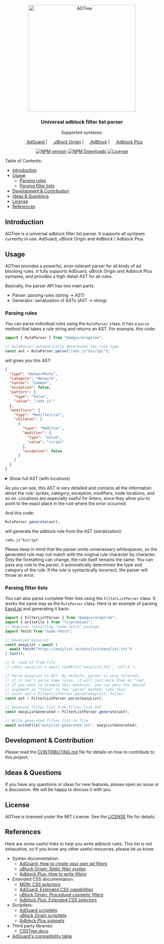 &nbsp;

<p align="center">
  <picture>
    <source
      media="(prefers-color-scheme: dark)"
      srcset="
        https://cdn.adtidy.org/website/github.com/AGTree/agtree_darkmode.svg
      "
    />
    <img
      alt="AGTree"
      src="https://cdn.adtidy.org/website/github.com/AGTree/agtree_lightmode.svg"
      width="350px"
    />
  </picture>
</p>
<h3 align="center">Universal adblock filter list parser</h3>
<p align="center">Supported syntaxes:</p>
<p align="center">
  <a href="https://adguard.com"
    ><img
      src="https://cdn.adguard.com/website/github.com/AGLint/adg_logo.svg"
      width="14px"
    />
    AdGuard</a
  >
  |
  <a href="https://github.com/gorhill/uBlock"
    ><img
      src="https://cdn.adguard.com/website/github.com/AGLint/ubo_logo.svg"
      width="14px"
    />
    uBlock Origin</a
  >
  |
  <a href="https://getadblock.com"
    ><img
      src="https://cdn.adguard.com/website/github.com/AGLint/ab_logo.svg"
      width="14px"
    />
    AdBlock</a
  >
  |
  <a href="https://adblockplus.org"
    ><img
      src="https://cdn.adguard.com/website/github.com/AGLint/abp_logo.svg"
      width="14px"
    />
    Adblock Plus</a
  >
</p>

<p align="center">
  <a href="https://www.npmjs.com/package/@adguard/agtree"
    ><img src="https://img.shields.io/npm/v/@adguard/agtree" alt="NPM version"
  /></a>
  <a href="https://www.npmjs.com/package/@adguard/agtree"
    ><img
      src="https://img.shields.io/npm/dm/@adguard/agtree"
      alt="NPM Downloads"
  /></a>
  <a href="https://github.com/AdguardTeam/AGTree/blob/master/LICENSE"
    ><img src="https://img.shields.io/npm/l/@adguard/agtree" alt="License"
  /></a>
</p>

Table of Contents:

- [Introduction](#introduction)
- [Usage](#usage)
  - [Parsing rules](#parsing-rules)
  - [Parsing filter lists](#parsing-filter-lists)
- [Development \& Contribution](#development--contribution)
- [Ideas \& Questions](#ideas--questions)
- [License](#license)
- [References](#references)

## Introduction

AGTree is a universal adblock filter list parser. It supports all syntaxes
currently in use: AdGuard, uBlock Origin and AdBlock / Adblock Plus.

## Usage

AGTree provides a powerful, error-tolerant parser for all kinds of ad blocking
rules. It fully supports AdGuard, uBlock Origin and Adblock Plus syntaxes, and
provides a high-detail AST for all rules.

Basically, the parser API has two main parts:

- Parser: parsing rules (string &#8594; AST)
- Generator: serialization of ASTs (AST &#8594; string)

### Parsing rules

You can parse individual rules using the `RuleParser` class. It has a `parse`
method that takes a rule string and returns an AST. For example, this code:

```typescript
import { RuleParser } from "@adguard/agtree";

// RuleParser automatically determines the rule type
const ast = RuleParser.parse("/ads.js^$script");
```

will gives you this AST:

```json
{
  "type": "NetworkRule",
  "category": "Network",
  "syntax": "Common",
  "exception": false,
  "pattern": {
    "type": "Value",
    "value": "/ads.js^"
  },
  "modifiers": {
    "type": "ModifierList",
    "children": [
      {
        "type": "Modifier",
        "modifier": {
          "type": "Value",
          "value": "script"
        },
        "exception": false
      }
    ]
  }
}
```

<details>

<summary>Show full AST (with locations)</summary>

```json
{
  "type": "NetworkRule",
  "loc": {
    "start": {
      "offset": 0,
      "line": 1,
      "column": 1
    },
    "end": {
      "offset": 15,
      "line": 1,
      "column": 16
    }
  },
  "raws": {
    "text": "/ads.js^$script"
  },
  "category": "Network",
  "syntax": "Common",
  "exception": false,
  "pattern": {
    "type": "Value",
    "loc": {
      "start": {
        "offset": 0,
        "line": 1,
        "column": 1
      },
      "end": {
        "offset": 8,
        "line": 1,
        "column": 9
      }
    },
    "value": "/ads.js^"
  },
  "modifiers": {
    "type": "ModifierList",
    "loc": {
      "start": {
        "offset": 9,
        "line": 1,
        "column": 10
      },
      "end": {
        "offset": 15,
        "line": 1,
        "column": 16
      }
    },
    "children": [
      {
        "type": "Modifier",
        "loc": {
          "start": {
            "offset": 9,
            "line": 1,
            "column": 10
          },
          "end": {
            "offset": 15,
            "line": 1,
            "column": 16
          }
        },
        "modifier": {
          "type": "Value",
          "loc": {
            "start": {
              "offset": 9,
              "line": 1,
              "column": 10
            },
            "end": {
              "offset": 15,
              "line": 1,
              "column": 16
            }
          },
          "value": "script"
        },
        "exception": false
      }
    ]
  }
}
```

</details>

As you can see, this AST is very detailed and contains all the information about
the rule: syntax, category, exception, modifiers, node locations, and so on.
Locations are especially useful for linters, since they allow you to point to
the exact place in the rule where the error occurred.

And this code:

```typescript
RuleParser.generate(ast);
```

will generate the adblock rule from the AST (serialization):

```adblock
/ads.js^$script
```

Please keep in mind that the parser omits unnecessary whitespaces, so the
generated rule may not match with the original rule character by character.
Only the formatting can change, the rule itself remains the same. You can
pass any rule to the parser, it automatically determines the type and category
of the rule. If the rule is syntactically incorrect, the parser will throw an
error.

### Parsing filter lists

You can also parse complete filter lists using the `FilterListParser` class.
It works the same way as the `RuleParser` class. Here is an example of parsing
[EasyList](https://easylist.to/easylist/easylist.txt) and generating it back:

```typescript
import { FilterListParser } from "@adguard/agtree";
import { writeFile } from "fs/promises";
// Requires installing "node-fetch" package
import fetch from "node-fetch";

// Download EasyList
const easyList = await (
  await fetch("https://easylist.to/easylist/easylist.txt")
).text();

// Or read it from file
// const easyList = await readFile('easylist.txt', 'utf-8');

// Parse EasyList to AST. By default, parser is very tolerant,
// if it can't parse some rules, it will just mark them as "raw".
// If you want to disable this behavior, you can pass the second
// argument as "false" to the "parse" method, like this:
// const ast = FilterListParser.parse(easyList, false);
const ast = FilterListParser.parse(easyList);

// Generate filter list from filter list AST
const easyListGenerated = FilterListParser.generate(ast);

// Write generated filter list to file
await writeFile("easylist-generated.txt", easyListGenerated);
```

## Development & Contribution

Please read the [CONTRIBUTING.md](CONTRIBUTING.md) file for details on how to
contribute to this project.

## Ideas & Questions

If you have any questions or ideas for new features, please open an issue or a
discussion. We will be happy to discuss it with you.

## License

AGTree is licensed under the MIT License. See the [LICENSE](LICENSE) file for
details.

## References

Here are some useful links to help you write adblock rules. This list is not
exhaustive, so if you know any other useful resources, please let us know.

- Syntax documentation:
  - [AdGuard: _How to create your own ad filters_][adg-filters]
  - [uBlock Origin: _Static filter syntax_][ubo-filters]
  - [Adblock Plus: _How to write filters_][abp-filters]
- Extended CSS documentation:
  - [MDN: _CSS selectors_][mdn-css-selectors]
  - [AdGuard: _Extended CSS capabilities_][adg-ext-css]
  - [uBlock Origin: _Procedural cosmetic filters_][ubo-procedural]
  - [Adblock Plus: _Extended CSS selectors_][abp-ext-css]
- Scriptlets:
  - [AdGuard scriptlets][adg-scriptlets]
  - [uBlock Origin scriptlets][ubo-scriptlets]
  - [Adblock Plus snippets][abp-snippets]
- Third party libraries:
  - [CSSTree docs][css-tree-docs]
- [AdGuard's compatibility table][adg-compatibility-table]

[abp-ext-css]: https://help.eyeo.com/adblockplus/how-to-write-filters#elemhide-emulation
[abp-filters]: https://help.eyeo.com/adblockplus/how-to-write-filters
[abp-snippets]: https://help.eyeo.com/adblockplus/snippet-filters-tutorial#snippets-ref
[adg-compatibility-table]: https://github.com/AdguardTeam/Scriptlets/blob/master/wiki/compatibility-table.md
[adg-ext-css]: https://github.com/AdguardTeam/ExtendedCss/blob/master/README.md
[adg-filters]: https://kb.adguard.com/en/general/how-to-create-your-own-ad-filters
[adg-scriptlets]: https://github.com/AdguardTeam/Scriptlets/blob/master/wiki/about-scriptlets.md#scriptlets
[css-tree-docs]: https://github.com/csstree/csstree/tree/master/docs
[mdn-css-selectors]: https://developer.mozilla.org/en-US/docs/Web/CSS/CSS_Selectors
[ubo-filters]: https://github.com/gorhill/uBlock/wiki/Static-filter-syntax
[ubo-procedural]: https://github.com/gorhill/uBlock/wiki/Procedural-cosmetic-filters
[ubo-scriptlets]: https://github.com/gorhill/uBlock/wiki/Resources-Library#available-general-purpose-scriptlets
